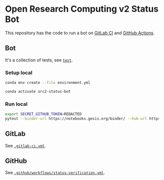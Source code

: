 # Open Research Computing v2  Status Bot

This repository has the code to run a bot on [GitLab CI](https://docs.gitlab.com/ee/ci/) and [GitHub Actions](https://github.com/features/actions).

## Bot

It's a collection of tests, see [`test`](test).

### Setup local

```bash
conda env create --file environment.yml
```

```bash
conda activate orc2-status-bot
```

### Run local

```bash
export SECRET_GITHUB_TOKEN=REDACTED
pytest --binder-url https://notebooks.gesis.org/binder/ --hub-url https://notebooks.gesis.org/binder/jupyter/ test
```

## GitLab

See [`.gitlab-ci.yml`](.gitlab-ci.yml).

## GitHub

See [`.github/workflows/status-verification.yml`](.github/workflows/status-verification.yml).
